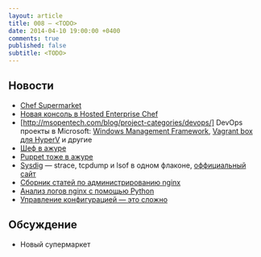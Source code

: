 ```yaml
---
layout: article
title: 008 — <TODO>
date: 2014-04-10 19:00:00 +0400
comments: true
published: false
subtitle: <TODO>
---
```


## Новости
* [Chef Supermarket](http://lists.opscode.com/sympa/arc/chef/2014-03/msg00329.html)
* [Новая консоль в Hosted Enterprise Chef](http://www.getchef.com/blog/2014/04/02/chef-management-console-released-to-hosted-enterprise-chef)
* [http://msopentech.com/blog/project-categories/devops/] DevOps проекты в Microsoft: [Windows Management
  Framework](http://blogs.technet.com/b/windowsserver/archive/2014/04/03/windows-management-framework-v5-preview.aspx),
  [Vagrant box для HyperV](http://vagrantbox.msopentech.com/) и другие
* [Шеф в ажуре](http://www.getchef.com/blog/2014/04/03/chef-delivers-devops-automation-for-windows-and-microsoft-azure/)
* [Puppet тоже в ажуре](http://puppetlabs.com/blog/new-integrations-windows-azure-and-visual-studio)
* [Sysdig](http://draios.com/announcing-sysdig/) — strace, tcpdump и lsof в одном флаконе, [оффициальный сайт](http://www.sysdig.org/)
* [Сборник статей по администрированию nginx](http://nginx.com/admin-guide/)
* [Анализ логов nginx с помощью Python](http://nbviewer.ipython.org/github/grokcode/ipython-notebooks/blob/master/nginx-log-analysis.ipynb)
* [Управление конфигурацией — это сложно](http://blog.hatofmonkeys.com/blog/2014/03/15/configuration-management-isnt-stupid/)

## Обсуждение

* Новый супермаркет
